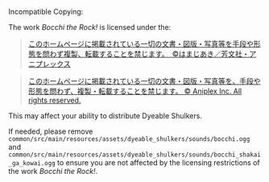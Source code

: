 Incompatible Copying:

The work *Bocchi the Rock!* is licensed under the:

> [このホームページに掲載されている一切の文書・図版・写真等を手段や形態を問わず複製、転載することを禁じます。　©はまじあき／芳文社・アニプレックス](https://bocchi.rocks/)

> [このホームページに掲載されている一切の文書・図版・写真等を、手段や形態を問わず、複製・転載することを禁じます。
© Aniplex Inc. All rights reserved.](https://www.aniplex.co.jp/help/site.html)

This may affect your ability to distribute Dyeable Shulkers.

If needed, please remove `common/src/main/resources/assets/dyeable_shulkers/sounds/bocchi.ogg` and `common/src/main/resources/assets/dyeable_shulkers/sounds/bocchi_shakai_ga_kowai.ogg` to ensure you are not affected by the licensing restrictions of the work *Bocchi the Rock!*.
    